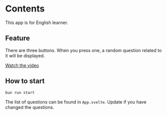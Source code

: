 # Contents

This app is for English learner.

## Feature

There are three buttons. When you press one, a random question related to it will be displayed.

[Watch the video](assets/sample.mov)

## How to start

```sh
bun run start
```

The list of questions can be found in `App.svelte`. Update if you have changed the questions.
